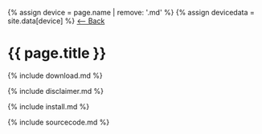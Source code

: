 {% assign device = page.name | remove: '.md' %}
{% assign devicedata = site.data[device] %}
[ <-- Back](/)

# {{ page.title }}

{% include download.md %}

{% include disclaimer.md %}

{% include install.md %}


{% include sourcecode.md %}